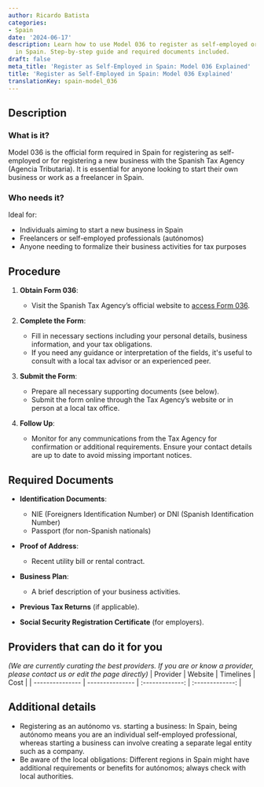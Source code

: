 ```yaml
---
author: Ricardo Batista
categories:
- Spain
date: '2024-06-17'
description: Learn how to use Model 036 to register as self-employed or start a business
  in Spain. Step-by-step guide and required documents included.
draft: false
meta_title: 'Register as Self-Employed in Spain: Model 036 Explained'
title: 'Register as Self-Employed in Spain: Model 036 Explained'
translationKey: spain-model_036
---
```


## Description
### What is it?
Model 036 is the official form required in Spain for registering as self-employed or for registering a new business with the Spanish Tax Agency (Agencia Tributaria). It is essential for anyone looking to start their own business or work as a freelancer in Spain.

### Who needs it?
Ideal for:
- Individuals aiming to start a new business in Spain
- Freelancers or self-employed professionals (autónomos)
- Anyone needing to formalize their business activities for tax purposes

## Procedure
1. **Obtain Form 036**:
   - Visit the Spanish Tax Agency’s official website to [access Form 036](https://sede.agenciatributaria.gob.es/Sede/procedimientoini/G322.shtml).

2. **Complete the Form**:
   - Fill in necessary sections including your personal details, business information, and your tax obligations.
   - If you need any guidance or interpretation of the fields, it's useful to consult with a local tax advisor or an experienced peer.

3. **Submit the Form**:
   - Prepare all necessary supporting documents (see below).
   - Submit the form online through the Tax Agency’s website or in person at a local tax office.

4. **Follow Up**:
   - Monitor for any communications from the Tax Agency for confirmation or additional requirements. Ensure your contact details are up to date to avoid missing important notices.

## Required Documents
- **Identification Documents**:
  - NIE (Foreigners Identification Number) or DNI (Spanish Identification Number)
  - Passport (for non-Spanish nationals)

- **Proof of Address**:
  - Recent utility bill or rental contract.

- **Business Plan**:
  - A brief description of your business activities.

- **Previous Tax Returns** (if applicable).

- **Social Security Registration Certificate** (for employers).

## Providers that can do it for you
_(We are currently curating the best providers. If you are or know a provider, please contact us or edit the page directly)_
| Provider        |     Website     |     Timelines    |       Cost      |
| --------------- | --------------- |  :-------------: | :-------------: |

## Additional details
- Registering as an autónomo vs. starting a business: In Spain, being autónomo means you are an individual self-employed professional, whereas starting a business can involve creating a separate legal entity such as a company.
- Be aware of the local obligations: Different regions in Spain might have additional requirements or benefits for autónomos; always check with local authorities.
